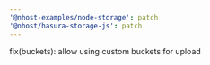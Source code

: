 ```yaml
---
'@nhost-examples/node-storage': patch
'@nhost/hasura-storage-js': patch
---
```


fix(buckets): allow using custom buckets for upload
